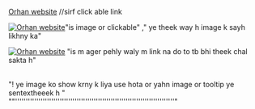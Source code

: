 [Orhan website](https://www.linkedin.com/feed/ "this is image tool tip") //sirf click able link

[![Orhan website](https://www.linkedin.com/feed/)](https://www.linkedin.com/feed/ "Click here and Go to my linkdin acount.")"is image or clickable" ," ye theek way h image k sayh likhny ka"

[![Orhan website]()](https://www.linkedin.com/feed/ "Click here and Go to my linkdin acount.") "is m ager pehly waly m link na do to tb bhi theek chal sakta h"

<br>"! ye image ko show krny k liya use hota or yahn image or tooltip ye sentextheeek h [![]()]()"
<br>
""'''''''''''''''''''''''''''''''''''''''''''''''''''''''''''''''''''''''''''"
